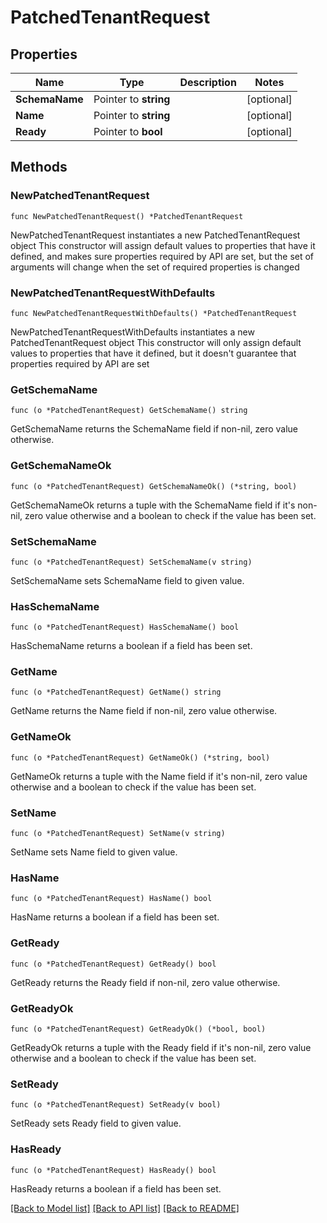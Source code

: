 # PatchedTenantRequest

## Properties

Name | Type | Description | Notes
------------ | ------------- | ------------- | -------------
**SchemaName** | Pointer to **string** |  | [optional] 
**Name** | Pointer to **string** |  | [optional] 
**Ready** | Pointer to **bool** |  | [optional] 

## Methods

### NewPatchedTenantRequest

`func NewPatchedTenantRequest() *PatchedTenantRequest`

NewPatchedTenantRequest instantiates a new PatchedTenantRequest object
This constructor will assign default values to properties that have it defined,
and makes sure properties required by API are set, but the set of arguments
will change when the set of required properties is changed

### NewPatchedTenantRequestWithDefaults

`func NewPatchedTenantRequestWithDefaults() *PatchedTenantRequest`

NewPatchedTenantRequestWithDefaults instantiates a new PatchedTenantRequest object
This constructor will only assign default values to properties that have it defined,
but it doesn't guarantee that properties required by API are set

### GetSchemaName

`func (o *PatchedTenantRequest) GetSchemaName() string`

GetSchemaName returns the SchemaName field if non-nil, zero value otherwise.

### GetSchemaNameOk

`func (o *PatchedTenantRequest) GetSchemaNameOk() (*string, bool)`

GetSchemaNameOk returns a tuple with the SchemaName field if it's non-nil, zero value otherwise
and a boolean to check if the value has been set.

### SetSchemaName

`func (o *PatchedTenantRequest) SetSchemaName(v string)`

SetSchemaName sets SchemaName field to given value.

### HasSchemaName

`func (o *PatchedTenantRequest) HasSchemaName() bool`

HasSchemaName returns a boolean if a field has been set.

### GetName

`func (o *PatchedTenantRequest) GetName() string`

GetName returns the Name field if non-nil, zero value otherwise.

### GetNameOk

`func (o *PatchedTenantRequest) GetNameOk() (*string, bool)`

GetNameOk returns a tuple with the Name field if it's non-nil, zero value otherwise
and a boolean to check if the value has been set.

### SetName

`func (o *PatchedTenantRequest) SetName(v string)`

SetName sets Name field to given value.

### HasName

`func (o *PatchedTenantRequest) HasName() bool`

HasName returns a boolean if a field has been set.

### GetReady

`func (o *PatchedTenantRequest) GetReady() bool`

GetReady returns the Ready field if non-nil, zero value otherwise.

### GetReadyOk

`func (o *PatchedTenantRequest) GetReadyOk() (*bool, bool)`

GetReadyOk returns a tuple with the Ready field if it's non-nil, zero value otherwise
and a boolean to check if the value has been set.

### SetReady

`func (o *PatchedTenantRequest) SetReady(v bool)`

SetReady sets Ready field to given value.

### HasReady

`func (o *PatchedTenantRequest) HasReady() bool`

HasReady returns a boolean if a field has been set.


[[Back to Model list]](../README.md#documentation-for-models) [[Back to API list]](../README.md#documentation-for-api-endpoints) [[Back to README]](../README.md)


